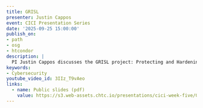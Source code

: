 ```yaml
---
title: GRISL
presenter: Justin Cappos
event: CICI Presentation Series
date: '2025-09-25 15:00:00'
publish_on:
- path
- osg
- htcondor
description: |
  PI Justin Cappos discusses the GRISL project: Protecting and Hardening Scientific Use of Software Libraries with GRISL. The project aims to harden unsafe scientific libraries without changing scientists' code, and to use lightweight userspace isolation to prevent crashes and data corruption, in order to improve the reliability of scientific workflows.
keywords:
- Cybersecurity
youtube_video_id: 3IIz_T9vAeo
links:
  - name: Public slides (pdf)
    value: https://s3.web-assets.chtc.io/presentations/cici-week-five/GRISL Quad Chart.pdf
---
```

